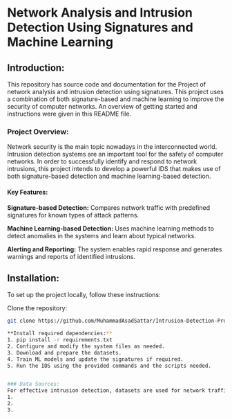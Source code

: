 # Network Analysis and Intrusion Detection Using Signatures and Machine Learning

## Introduction:
This repository has source code and documentation for the Project of network analysis and intrusion detection using signatures. This project uses a combination of both signature-based and machine learning to improve the security of computer networks. An overview of getting started and instructions were given in this README file.

### Project Overview:
Network security is the main topic nowadays in the interconnected world. Intrusion detection systems are an important tool for the safety of computer networks. In order to successfully identify and respond to network intrusions, this project intends to develop a powerful IDS that makes use of both signature-based detection and machine learning-based detection.

#### Key Features:
**Signature-based Detection:** 
Compares network traffic with predefined signatures for known types of attack patterns.

**Machine Learning-based Detection:** 
Uses machine learning methods to detect anomalies in the systems and learn about typical networks.

**Alerting and Reporting:** 
The system enables rapid response and generates warnings and reports of identified intrusions.

## Installation:
To set up the project locally, follow these instructions:

Clone the repository:

   ```bash
   git clone https://github.com/MuhammadAsadSattar/Intrusion-Detection-Project

**Install required dependencies:** 
1. pip install -r requirements.txt
2. Configure and modify the system files as needed.
3. Download and prepare the datasets.
4. Train ML models and update the signatures if required.
5. Run the IDS using the provided commands and the scripts needed.


### Data Sources:
For effective intrusion detection, datasets are used for network traffic, which includes both normal and malicious traffic are :
1.
2.
3.



